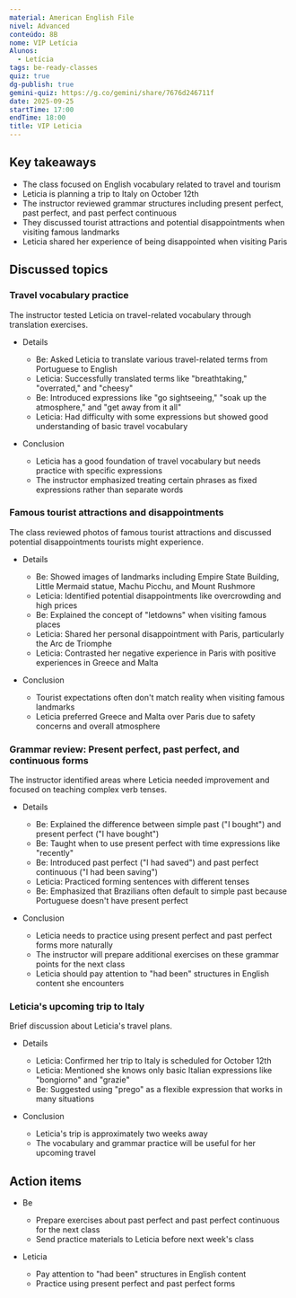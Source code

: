 ```yaml
---
material: American English File
nivel: Advanced
conteúdo: 8B
nome: VIP Letícia
Alunos:
  - Letícia
tags: be-ready-classes
quiz: true
dg-publish: true
gemini-quiz: https://g.co/gemini/share/7676d246711f
date: 2025-09-25
startTime: 17:00
endTime: 18:00
title: VIP Leticia
---
```

## Key takeaways

- The class focused on English vocabulary related to travel and tourism
- Leticia is planning a trip to Italy on October 12th
- The instructor reviewed grammar structures including present perfect, past perfect, and past perfect continuous
- They discussed tourist attractions and potential disappointments when visiting famous landmarks
- Leticia shared her experience of being disappointed when visiting Paris

## Discussed topics

### Travel vocabulary practice

The instructor tested Leticia on travel-related vocabulary through translation exercises.

- Details
    
    - Be: Asked Leticia to translate various travel-related terms from Portuguese to English
    - Leticia: Successfully translated terms like "breathtaking," "overrated," and "cheesy"
    - Be: Introduced expressions like "go sightseeing," "soak up the atmosphere," and "get away from it all"
    - Leticia: Had difficulty with some expressions but showed good understanding of basic travel vocabulary
- Conclusion
    
    - Leticia has a good foundation of travel vocabulary but needs practice with specific expressions
    - The instructor emphasized treating certain phrases as fixed expressions rather than separate words

### Famous tourist attractions and disappointments

The class reviewed photos of famous tourist attractions and discussed potential disappointments tourists might experience.

- Details
    
    - Be: Showed images of landmarks including Empire State Building, Little Mermaid statue, Machu Picchu, and Mount Rushmore
    - Leticia: Identified potential disappointments like overcrowding and high prices
    - Be: Explained the concept of "letdowns" when visiting famous places
    - Leticia: Shared her personal disappointment with Paris, particularly the Arc de Triomphe
    - Leticia: Contrasted her negative experience in Paris with positive experiences in Greece and Malta
- Conclusion
    
    - Tourist expectations often don't match reality when visiting famous landmarks
    - Leticia preferred Greece and Malta over Paris due to safety concerns and overall atmosphere

### Grammar review: Present perfect, past perfect, and continuous forms

The instructor identified areas where Leticia needed improvement and focused on teaching complex verb tenses.

- Details
    
    - Be: Explained the difference between simple past ("I bought") and present perfect ("I have bought")
    - Be: Taught when to use present perfect with time expressions like "recently"
    - Be: Introduced past perfect ("I had saved") and past perfect continuous ("I had been saving")
    - Leticia: Practiced forming sentences with different tenses
    - Be: Emphasized that Brazilians often default to simple past because Portuguese doesn't have present perfect
- Conclusion
    
    - Leticia needs to practice using present perfect and past perfect forms more naturally
    - The instructor will prepare additional exercises on these grammar points for the next class
    - Leticia should pay attention to "had been" structures in English content she encounters

### Leticia's upcoming trip to Italy

Brief discussion about Leticia's travel plans.

- Details
    
    - Leticia: Confirmed her trip to Italy is scheduled for October 12th
    - Leticia: Mentioned she knows only basic Italian expressions like "bongiorno" and "grazie"
    - Be: Suggested using "prego" as a flexible expression that works in many situations
- Conclusion
    
    - Leticia's trip is approximately two weeks away
    - The vocabulary and grammar practice will be useful for her upcoming travel

## Action items

- Be
    
    - Prepare exercises about past perfect and past perfect continuous for the next class
    - Send practice materials to Leticia before next week's class
- Leticia
    
    - Pay attention to "had been" structures in English content
    - Practice using present perfect and past perfect forms